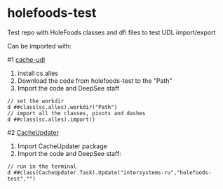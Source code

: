 # holefoods-test
Test repo with HoleFoods classes and dfi files to test UDL import/export

Can be imported with:

#1 [cache-udl](https://github.com/intersystems-ru/cache-udl)
1. install cs.alles
2. Download the code from holefoods-test to the "Path"
3. Import the code and DeepSee staff
```
// set the workdir
d ##class(sc.alles).workdir("Path")
// import all the classes, pivots and dashes
d ##class(sc.alles).import()
```

#2 [CacheUpdater](https://github.com/intersystems-ru/CacheUpdater)
1. Import CacheUpdater package
2. Import the code and DeepSee staff:
```
// run in the terminal
d ##class(CacheUpdater.Task).Update("intersystems-ru","holefoods-test","")
